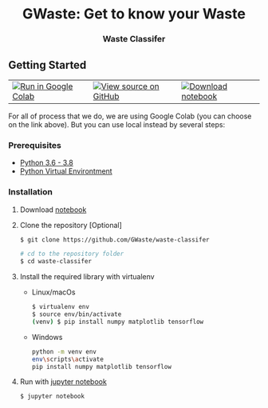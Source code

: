 <h1 align="center">GWaste: Get to know your Waste</h1>
<h3 align="center">Waste Classifer</h3>

<!-- GETTING STARTED -->

## Getting Started

<p align="center">
  <table>
    <td>
      <a target="_blank" href="https://colab.research.google.com/github/GWaste/waste-classifer/blob/main/notebooks/models/model_final.ipynb"><img src="https://www.tensorflow.org/images/colab_logo_32px.png" />Run in Google Colab</a>
    </td>
    <td>
      <a target="_blank" href="https://github.com/GWaste/waste-classifer/blob/main/notebooks/models/model_final.ipynb"><img src="https://www.tensorflow.org/images/GitHub-Mark-32px.png" />View source on GitHub</a>
    </td>
    <td>
      <a href="https://github.com/GWaste/waste-classifer/raw/main/notebooks/models/model_final.ipynb"><img src="https://www.tensorflow.org/images/download_logo_32px.png" />Download notebook</a>
    </td>
  </table>
</p>
For all of process that we do, we are using Google Colab (you can choose on the link above). But you can use local instead by several steps:

### Prerequisites

- [Python 3.6 - 3.8](https://www.python.org/downloads/)
- [Python Virtual Environtment](https://www.python.org/downloads/)

### Installation

1. Download [notebook](https://github.com/GWaste/waste-classifer/raw/main/notebooks/models/model_final.ipynb)

2. Clone the repository [Optional]

   ```sh
   $ git clone https://github.com/GWaste/waste-classifer

   # cd to the repository folder
   $ cd waste-classifer
   ```

3. Install the required library with virtualenv

   - Linux/macOs
     ```sh
     $ virtualenv env
     $ source env/bin/activate
     (venv) $ pip install numpy matplotlib tensorflow
     ```
   - Windows
     ```sh
     python -m venv env
     env\scripts\activate
     pip install numpy matplotlib tensorflow
     ```

4. Run with [jupyter notebook](https://jupyter.org/)

   ```sh
   $ jupyter notebook
   ```
